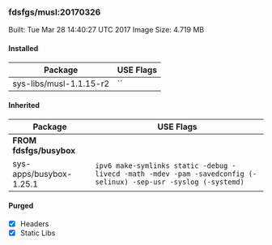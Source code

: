### fdsfgs/musl:20170326

Built: Tue Mar 28 14:40:27 UTC 2017
Image Size: 4.719 MB

#### Installed
Package | USE Flags
--------|----------
sys-libs/musl-1.1.15-r2 | ``
#### Inherited
Package | USE Flags
--------|----------
**FROM fdsfgs/busybox** |
sys-apps/busybox-1.25.1 | `ipv6 make-symlinks static -debug -livecd -math -mdev -pam -savedconfig (-selinux) -sep-usr -syslog (-systemd)`

#### Purged
- [x] Headers
- [x] Static Libs
